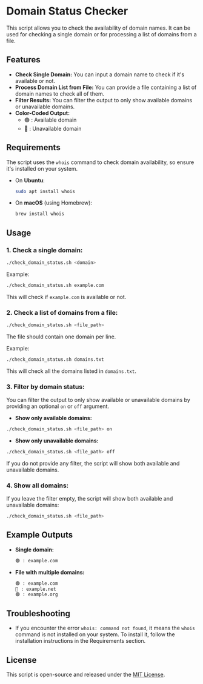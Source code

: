 
# Domain Status Checker

This script allows you to check the availability of domain names. It can be used for checking a single domain or for processing a list of domains from a file.

## Features

- **Check Single Domain:** You can input a domain name to check if it's available or not.
- **Process Domain List from File:** You can provide a file containing a list of domain names to check all of them.
- **Filter Results:** You can filter the output to only show available domains or unavailable domains.
- **Color-Coded Output:**
  - 🟢 : Available domain
  - 🔴 : Unavailable domain

## Requirements

The script uses the `whois` command to check domain availability, so ensure it's installed on your system.

- On **Ubuntu**:
  ```bash
  sudo apt install whois
  ```

- On **macOS** (using Homebrew):
  ```bash
  brew install whois
  ```

## Usage

### 1. Check a single domain:

```bash
./check_domain_status.sh <domain>
```

Example:

```bash
./check_domain_status.sh example.com
```

This will check if `example.com` is available or not.

### 2. Check a list of domains from a file:

```bash
./check_domain_status.sh <file_path>
```

The file should contain one domain per line.

Example:

```bash
./check_domain_status.sh domains.txt
```

This will check all the domains listed in `domains.txt`.

### 3. Filter by domain status:

You can filter the output to only show available or unavailable domains by providing an optional `on` or `off` argument.

- **Show only available domains:**

```bash
./check_domain_status.sh <file_path> on
```

- **Show only unavailable domains:**

```bash
./check_domain_status.sh <file_path> off
```

If you do not provide any filter, the script will show both available and unavailable domains.

### 4. Show all domains:

If you leave the filter empty, the script will show both available and unavailable domains:

```bash
./check_domain_status.sh <file_path>
```

## Example Outputs

- **Single domain:**
  ```bash
  🟢 : example.com
  ```

- **File with multiple domains:**
  ```bash
  🟢 : example.com
  🔴 : example.net
  🟢 : example.org
  ```

## Troubleshooting

- If you encounter the error `whois: command not found`, it means the `whois` command is not installed on your system. To install it, follow the installation instructions in the Requirements section.

## License

This script is open-source and released under the [MIT License](LICENSE).
